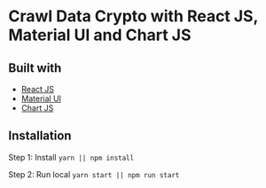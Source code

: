 # Crawl Data Crypto with React JS, Material UI and Chart JS

## Built with

- [React JS](https://reactjs.org/)
- [Material UI](https://v4.mui.com/)
- [Chart JS](https://reactchartjs.github.io/react-chartjs-2/#/)

## Installation
Step 1: Install
``
yarn || npm install
``

Step 2: Run local
``
yarn start || npm run start
``